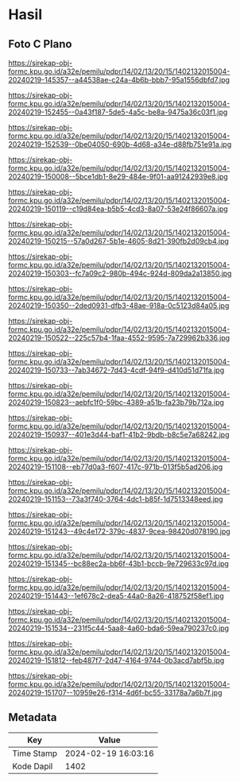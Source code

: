 # Hasil

## Foto C Plano

https://sirekap-obj-formc.kpu.go.id/a32e/pemilu/pdpr/14/02/13/20/15/1402132015004-20240219-145357--a44538ae-c24a-4b6b-bbb7-95a1556dbfd7.jpg

https://sirekap-obj-formc.kpu.go.id/a32e/pemilu/pdpr/14/02/13/20/15/1402132015004-20240219-152455--0a43f187-5de5-4a5c-be8a-9475a36c03f1.jpg

https://sirekap-obj-formc.kpu.go.id/a32e/pemilu/pdpr/14/02/13/20/15/1402132015004-20240219-152539--0be04050-690b-4d68-a34e-d88fb751e91a.jpg

https://sirekap-obj-formc.kpu.go.id/a32e/pemilu/pdpr/14/02/13/20/15/1402132015004-20240219-150008--5bce1db1-8e29-484e-9f01-aa91242939e8.jpg

https://sirekap-obj-formc.kpu.go.id/a32e/pemilu/pdpr/14/02/13/20/15/1402132015004-20240219-150119--c19d84ea-b5b5-4cd3-8a07-53e24f86607a.jpg

https://sirekap-obj-formc.kpu.go.id/a32e/pemilu/pdpr/14/02/13/20/15/1402132015004-20240219-150215--57a0d267-5b1e-4605-8d21-390fb2d09cb4.jpg

https://sirekap-obj-formc.kpu.go.id/a32e/pemilu/pdpr/14/02/13/20/15/1402132015004-20240219-150303--fc7a09c2-980b-494c-924d-809da2a13850.jpg

https://sirekap-obj-formc.kpu.go.id/a32e/pemilu/pdpr/14/02/13/20/15/1402132015004-20240219-150350--2ded0931-dfb3-48ae-918a-0c5123d84a05.jpg

https://sirekap-obj-formc.kpu.go.id/a32e/pemilu/pdpr/14/02/13/20/15/1402132015004-20240219-150522--225c57b4-1faa-4552-9595-7a729962b336.jpg

https://sirekap-obj-formc.kpu.go.id/a32e/pemilu/pdpr/14/02/13/20/15/1402132015004-20240219-150733--7ab34672-7d43-4cdf-94f9-d410d51d71fa.jpg

https://sirekap-obj-formc.kpu.go.id/a32e/pemilu/pdpr/14/02/13/20/15/1402132015004-20240219-150823--aebfc1f0-59bc-4389-a51b-fa23b79b712a.jpg

https://sirekap-obj-formc.kpu.go.id/a32e/pemilu/pdpr/14/02/13/20/15/1402132015004-20240219-150937--401e3d44-baf1-41b2-9bdb-b8c5e7a68242.jpg

https://sirekap-obj-formc.kpu.go.id/a32e/pemilu/pdpr/14/02/13/20/15/1402132015004-20240219-151108--eb77d0a3-f607-417c-971b-013f5b5ad206.jpg

https://sirekap-obj-formc.kpu.go.id/a32e/pemilu/pdpr/14/02/13/20/15/1402132015004-20240219-151153--73a3f740-3764-4dc1-b85f-1d7513348eed.jpg

https://sirekap-obj-formc.kpu.go.id/a32e/pemilu/pdpr/14/02/13/20/15/1402132015004-20240219-151243--49c4e172-379c-4837-9cea-98420d078190.jpg

https://sirekap-obj-formc.kpu.go.id/a32e/pemilu/pdpr/14/02/13/20/15/1402132015004-20240219-151345--bc88ec2a-bb6f-43b1-bccb-9e729633c97d.jpg

https://sirekap-obj-formc.kpu.go.id/a32e/pemilu/pdpr/14/02/13/20/15/1402132015004-20240219-151443--1ef678c2-dea5-44a0-8a26-418752f58ef1.jpg

https://sirekap-obj-formc.kpu.go.id/a32e/pemilu/pdpr/14/02/13/20/15/1402132015004-20240219-151534--231f5c44-5aa8-4a60-bda6-59ea790237c0.jpg

https://sirekap-obj-formc.kpu.go.id/a32e/pemilu/pdpr/14/02/13/20/15/1402132015004-20240219-151812--feb487f7-2d47-4164-9744-0b3acd7abf5b.jpg

https://sirekap-obj-formc.kpu.go.id/a32e/pemilu/pdpr/14/02/13/20/15/1402132015004-20240219-151707--10959e26-f314-4d6f-bc55-33178a7a6b7f.jpg


## Metadata

| Key        | Value               |
| ---------- | ------------------- |
| Time Stamp | 2024-02-19 16:03:16 |
| Kode Dapil | 1402                |



